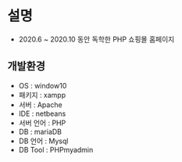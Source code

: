 # 설명
- 2020.6 ~ 2020.10 동안 독학한 PHP 쇼핑몰 홈페이지

## 개발환경
- OS : window10
- 패키지 : xampp
- 서버 : Apache
- IDE : netbeans
- 서버 언어 : PHP
- DB : mariaDB
- DB 언어 : Mysql
- DB Tool : PHPmyadmin
